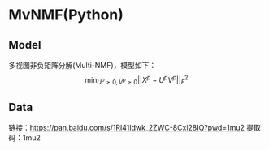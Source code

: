 # MvNMF(Python)
## Model
多视图非负矩阵分解(Multi-NMF)，模型如下：
$$\min_{U^{p} \geq 0, V^{p} \geq 0}||X^{p}-U^{p}V^{p}||_{F}^{2}$$
## Data
链接：https://pan.baidu.com/s/1Rl41Idwk_2ZWC-8Cxl28IQ?pwd=1mu2 
提取码：1mu2
